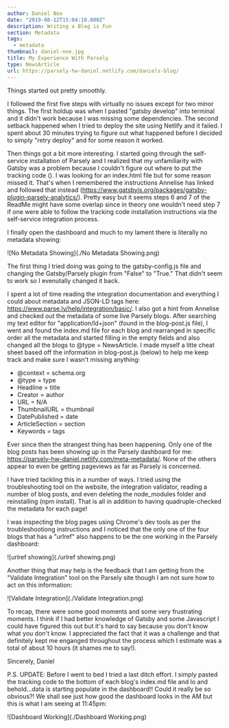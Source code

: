```yaml
---
author: Daniel Noe
date: "2019-08-12T15:04:10.000Z"
description: Writing a Blog is Fun
section: Metadata
tags:
  - metadata
thumbnail: daniel-noe.jpg
title: My Experience With Parsely
type: NewsArticle
url: https://parsely-hw-daniel.netlify.com/daniels-blog/
---
```


Things started out pretty smoothly. 

I followed the first five steps with virtually no issues except for two minor things. The first holdup was when I pasted "gatsby develop" into terminal and it didn't work because I was missing some dependencies. The second setback happened when I tried to deploy the site using Netlify and it failed. I spent about 30 minutes trying to figure out what happened before I decided to simply "retry deploy" and for some reason it worked.

Then things got a bit more interesting. I started going through the self-service installation of Parsely and I realized that my unfamiliarity with Gatsby was a problem because I couldn't figure out where to put the tracking code (<script id="parsely-cfg" src="//cdn.parsely.com/keys/parsely-hw-daniel.netlify.com/p.js"></script>). I was looking for an index.html file but for some reason missed it. That's when I remembered the instructions Annelise has linked and followed that instead (https://www.gatsbyjs.org/packages/gatsby-plugin-parsely-analytics/). Pretty easy but it seems steps 6 and 7 of the ReadMe might have some overlap since in theory one wouldn't need step 7 if one were able to follow the tracking code installation instructions via the self-service integration process.

I finally open the dashboard and much to my lament there is literally no metadata showing:

![No Metadata Showing](./No Metadata Showing.png)

The first thing I tried doing was going to the gatsby-config.js file and changing the Gatsby/Parsely plugin from "False" to "True." That didn't seem to work so I evenutally changed it back. 

I spent a lot of time reading the integration documentation and everything I could about metadata and JSON-LD tags here: https://www.parse.ly/help/integration/basic/. I also got a hint from Annelise and checked out the metadata of some live Parsely blogs. After searching my text editor for "application/ld+json" (found in the blog-post.js file), I went and found the index.md file for each blog and rearranged in specific order all the metadata and started filling in the empty fields and also changed all the blogs to @type = NewsArticle. I made myself a litte cheat sheet based off the information in blog-post.js (below) to help me keep track and make sure I wasn't missing anything:
- @context = schema.org
- @type = type
- Headline = title
- Creator = author
- URL = N/A
- ThumbnailURL = thumbnail
- DatePublished = date
- ArticleSection = section
- Keywords = tags

Ever since then the strangest thing has been happening. Only one of the blog posts has been showing up in the Parsely dashboard for me: https://parsely-hw-daniel.netlify.com/meta-metadata/. None of the others appear to even be getting pageviews as far as Parsely is concerned.

I have tried tackling this in a number of ways. I tried using the troubleshooting tool on the website, the integration validator, reading a number of blog posts, and even deleting the node_modules folder and reinstalling (npm install). That is all in addition to having quadruple-checked the metadata for each page!

I was inspecting the blog pages using Chrome's dev tools as per the troubleshootiong instructions and I noticed that the only one of the four blogs that has a "urlref" also happens to be the one working in the Parsely dashboard:

![urlref showing](./urlref showing.png)

Another thing that may help is the feedback that I am getting from the "Validate Integration" tool on the Parsely site though I am not sure how to act on this information:

![Validate Integration](./Validate Integration.png)

To recap, there were some good moments and some very frustrating moments. I think if I had better knowledge of Gatsby and some Javascript I could have figured this out but it's hard to say because you don't know what you don't know. I appreciated the fact that it was a challenge and that definitely kept me enganged throughout the process which I estimate was a total of about 10 hours (it shames me to say!).

Sincerely,
Daniel

P.S. UPDATE: Before I went to bed I tried a last ditch effort. I simply pasted the tracking code to the bottom of each blog's index.md file and lo and behold...data is starting populate in the dashboard!! Could it really be so obvious?! We shall see just how good the dashboard looks in the AM but this is what I am seeing at 11:45pm:

![Dashboard Working](./Dashboard Working.png)


<script id="parsely-cfg" src="//cdn.parsely.com/keys/parsely-hw-daniel.netlify.com/p.js"></script>
